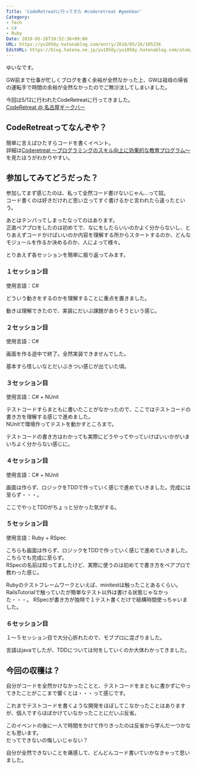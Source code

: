 ```yaml
---
Title: 'CodeRetreatに行ってきた #coderetreat #geekbar'
Category:
- Tech
- C#
- Ruby
Date: 2018-05-26T10:52:36+09:00
URL: https://yu1056y.hatenablog.com/entry/2018/05/26/105236
EditURL: https://blog.hatena.ne.jp/yu1056y/yu1056y.hatenablog.com/atom/entry/17391345971648064816
---
```


ゆいなです。

GW前まで仕事が忙しくブログを書く余裕が全然なかった上、GWは祖母の帰省の運転手で時間の余裕が全然なかったのでご無沙汰してしまいました。

今回は5/12に行われたCodeRetreatに行ってきました。  
[CodeRetreat @ 名古屋ギークバー](https://geekbar.doorkeeper.jp/events/71845)

## CodeRetreatってなんぞや？
簡単に言えばひたすらコードを書くイベント。  
詳細は[Coderetreat
～プログラミングのスキル向上に効果的な教育プログラム～](http://www.ogis-ri.co.jp/otc/hiroba/Report/Coderetreat2012/)を見たほうがわかりやすい。

## 参加してみてどうだった？

参加してまず感じたのは、私って全然コード書けないじゃん…って奴。  
コード書くのは好きだけれど思い立ってすぐ書けるかと言われたら違ったという。

あとはテンパってしまったなってのはあります。  
正直ペアプロをしたのは初めてで、なにをしたらいいのかよく分からないし、とりあえずコードかけばいいのか内容を理解する所からスタートするのか、どんなモジュールを作るか決めるのか、人によって様々。

とりあえず各セッションを簡単に振り返ってみます。

### １セッション目
使用言語：C#

どういう動きをするのかを理解することに重点を置きました。

動きは理解できたので、実装にだいぶ課題がありそうという感じ。

### ２セッション目
使用言語：C#

画面を作る途中で終了。全然実装できませんでした。

基本すら怪しいなとだいぶきつい感じが出ていた頃。

### ３セッション目
使用言語：C# + NUnit

テストコードすらまともに書いたことがなかったので、ここではテストコードの書き方を理解する感じで進めました。  
NUnitで環境作ってテストを動かすところまで。

テストコードの書き方はわかっても実際にどうやってやっていけばいいかがいまいちよく分からない感じに。

### ４セッション目
使用言語：C# + NUnit

画面は作らず、ロジックをTDDで作っていく感じで進めていきました。完成には至らず・・・。

ここでやっとTDDがちょっと分かった気がする。

### ５セッション目
使用言語：Ruby + RSpec

こちらも画面は作らず、ロジックをTDDで作っていく感じで進めていきました。こちらでも完成に至らず。  
RSpecの名前は知ってましたけど、実際に使うのは初めてで書き方をペアプロで教わった感じ。

Rubyのテストフレームワークといえば、minitestは触ったことあるくらい。
RailsTutorialで触っていたが簡単なテスト以外は書ける状態じゃなかった・・・。
RSpecが書き方が独特で１テスト書くだけで結構時間使っちゃいました。

### ６セッション目
１〜５セッション目で大分心折れたので、モブプロに混ざりました。

言語はjavaでしたが、TDDについては何をしていくのか大体わかってきました。

## 今回の収穫は？
自分がコードを全然かけなかったことと、テストコードをまともに書かずにやってきたことがここまで響くとは・・・って感じです。

これまでテストコードを書くような開発をほぼしてこなかったことはありますが、個人ですらほぼかけていなかったことにだいぶ反省。
  
このイベントの後に一人で時間をかけて作りきったのは反省から学んだ一つかなとも思います。  
だってできないの悔しいじゃない？

自分が全然できないことを痛感して、どんどんコード書いていかなきゃって思いました。

